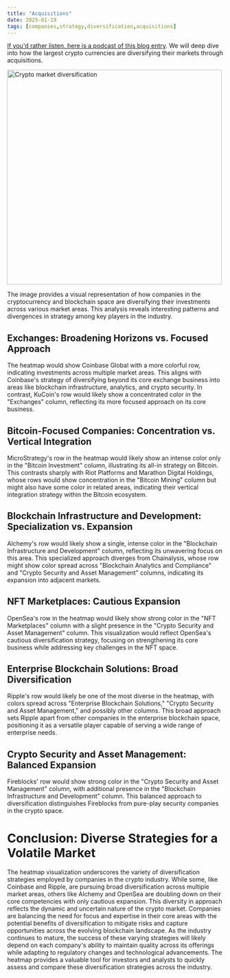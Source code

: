 ```yaml
---
title: "Acquisitions"
date: 2025-01-19
tags: [companies,strategy,diversification,acquisitions]
---
```


<head>
<link rel="alternate" type="application/atom+xml" title="{{ site.title }}" href="/feed.xml">
</head>

[If you'd rather listen, here is a podcast of this blog entry](https://lewisbakkero.github.io/tibidabo/audios/Acquisitions.mp3). We will deep dive into how the largest crypto currencies are diversifying their markets through acquisitions.

<img src="https://lewisbakkero.github.io/tibidabo/images/investments.png" alt="Crypto market diversification" width="500"/>

The image provides a visual representation of how companies in the cryptocurrency and blockchain space are diversifying their investments across various market areas. This analysis reveals interesting patterns and divergences in strategy among key players in the industry.

## Exchanges: Broadening Horizons vs. Focused Approach
The heatmap would show Coinbase Global with a more colorful row, indicating investments across multiple market areas. This aligns with Coinbase's strategy of diversifying beyond its core exchange business into areas like blockchain infrastructure, analytics, and crypto security. In contrast, KuCoin's row would likely show a concentrated color in the "Exchanges" column, reflecting its more focused approach on its core business.

## Bitcoin-Focused Companies: Concentration vs. Vertical Integration
MicroStrategy's row in the heatmap would likely show an intense color only in the "Bitcoin Investment" column, illustrating its all-in strategy on Bitcoin. This contrasts sharply with Riot Platforms and Marathon Digital Holdings, whose rows would show concentration in the "Bitcoin Mining" column but might also have some color in related areas, indicating their vertical integration strategy within the Bitcoin ecosystem.

## Blockchain Infrastructure and Development: Specialization vs. Expansion
Alchemy's row would likely show a single, intense color in the "Blockchain Infrastructure and Development" column, reflecting its unwavering focus on this area. This specialized approach diverges from Chainalysis, whose row might show color spread across "Blockchain Analytics and Compliance" and "Crypto Security and Asset Management" columns, indicating its expansion into adjacent markets.

## NFT Marketplaces: Cautious Expansion
OpenSea's row in the heatmap would likely show strong color in the "NFT Marketplaces" column with a slight presence in the "Crypto Security and Asset Management" column. This visualization would reflect OpenSea's cautious diversification strategy, focusing on strengthening its core business while addressing key challenges in the NFT space.

## Enterprise Blockchain Solutions: Broad Diversification
Ripple's row would likely be one of the most diverse in the heatmap, with colors spread across "Enterprise Blockchain Solutions," "Crypto Security and Asset Management," and possibly other columns. This broad approach sets Ripple apart from other companies in the enterprise blockchain space, positioning it as a versatile player capable of serving a wide range of enterprise needs.

## Crypto Security and Asset Management: Balanced Expansion
Fireblocks' row would show strong color in the "Crypto Security and Asset Management" column, with additional presence in the "Blockchain Infrastructure and Development" column. This balanced approach to diversification distinguishes Fireblocks from pure-play security companies in the crypto space.

# Conclusion: Diverse Strategies for a Volatile Market

The heatmap visualization underscores the variety of diversification strategies employed by companies in the crypto industry. While some, like Coinbase and Ripple, are pursuing broad diversification across multiple market areas, others like Alchemy and OpenSea are doubling down on their core competencies with only cautious expansion. This diversity in approach reflects the dynamic and uncertain nature of the crypto market. Companies are balancing the need for focus and expertise in their core areas with the potential benefits of diversification to mitigate risks and capture opportunities across the evolving blockchain landscape. As the industry continues to mature, the success of these varying strategies will likely depend on each company's ability to maintain quality across its offerings while adapting to regulatory changes and technological advancements. The heatmap provides a valuable tool for investors and analysts to quickly assess and compare these diversification strategies across the industry.
